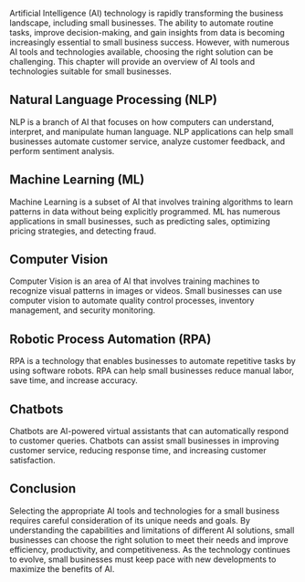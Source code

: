 



Artificial Intelligence (AI) technology is rapidly transforming the business landscape, including small businesses. The ability to automate routine tasks, improve decision-making, and gain insights from data is becoming increasingly essential to small business success. However, with numerous AI tools and technologies available, choosing the right solution can be challenging. This chapter will provide an overview of AI tools and technologies suitable for small businesses.

Natural Language Processing (NLP)
---------------------------------

NLP is a branch of AI that focuses on how computers can understand, interpret, and manipulate human language. NLP applications can help small businesses automate customer service, analyze customer feedback, and perform sentiment analysis.

Machine Learning (ML)
---------------------

Machine Learning is a subset of AI that involves training algorithms to learn patterns in data without being explicitly programmed. ML has numerous applications in small businesses, such as predicting sales, optimizing pricing strategies, and detecting fraud.

Computer Vision
---------------

Computer Vision is an area of AI that involves training machines to recognize visual patterns in images or videos. Small businesses can use computer vision to automate quality control processes, inventory management, and security monitoring.

Robotic Process Automation (RPA)
--------------------------------

RPA is a technology that enables businesses to automate repetitive tasks by using software robots. RPA can help small businesses reduce manual labor, save time, and increase accuracy.

Chatbots
--------

Chatbots are AI-powered virtual assistants that can automatically respond to customer queries. Chatbots can assist small businesses in improving customer service, reducing response time, and increasing customer satisfaction.

Conclusion
----------

Selecting the appropriate AI tools and technologies for a small business requires careful consideration of its unique needs and goals. By understanding the capabilities and limitations of different AI solutions, small businesses can choose the right solution to meet their needs and improve efficiency, productivity, and competitiveness. As the technology continues to evolve, small businesses must keep pace with new developments to maximize the benefits of AI.
